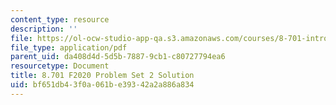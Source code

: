 ```yaml
---
content_type: resource
description: ''
file: https://ol-ocw-studio-app-qa.s3.amazonaws.com/courses/8-701-introduction-to-nuclear-and-particle-physics-fall-2020/bf651db43f0a061be39342a2a886a834_MIT8_701F20_pset2_soln.pdf
file_type: application/pdf
parent_uid: da408d4d-5d5b-7887-9cb1-c80727794ea6
resourcetype: Document
title: 8.701 F2020 Problem Set 2 Solution
uid: bf651db4-3f0a-061b-e393-42a2a886a834
---
```

